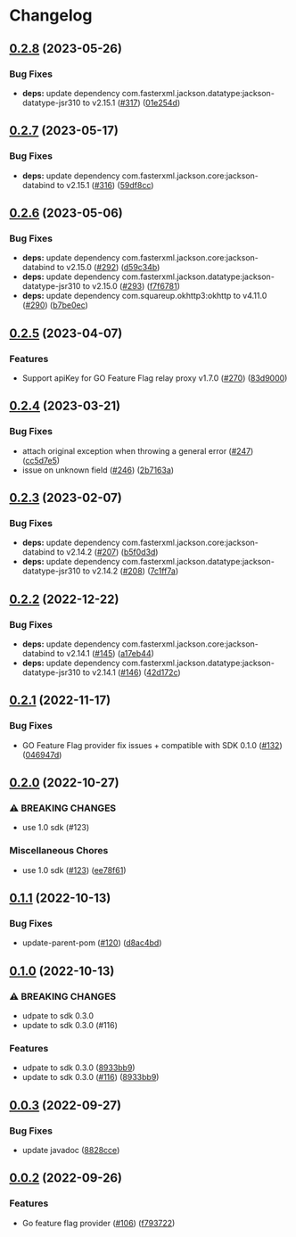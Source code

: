 # Changelog

## [0.2.8](https://github.com/open-feature/java-sdk-contrib/compare/dev.openfeature.contrib.providers.go-feature-flag-v0.2.7...dev.openfeature.contrib.providers.go-feature-flag-v0.2.8) (2023-05-26)


### Bug Fixes

* **deps:** update dependency com.fasterxml.jackson.datatype:jackson-datatype-jsr310 to v2.15.1 ([#317](https://github.com/open-feature/java-sdk-contrib/issues/317)) ([01e254d](https://github.com/open-feature/java-sdk-contrib/commit/01e254dbcda94143b195bf108ddce34118b9c914))

## [0.2.7](https://github.com/open-feature/java-sdk-contrib/compare/dev.openfeature.contrib.providers.go-feature-flag-v0.2.6...dev.openfeature.contrib.providers.go-feature-flag-v0.2.7) (2023-05-17)


### Bug Fixes

* **deps:** update dependency com.fasterxml.jackson.core:jackson-databind to v2.15.1 ([#316](https://github.com/open-feature/java-sdk-contrib/issues/316)) ([59df8cc](https://github.com/open-feature/java-sdk-contrib/commit/59df8ccc888080b3a332131a4c407b7e12cc1158))

## [0.2.6](https://github.com/open-feature/java-sdk-contrib/compare/dev.openfeature.contrib.providers.go-feature-flag-v0.2.5...dev.openfeature.contrib.providers.go-feature-flag-v0.2.6) (2023-05-06)


### Bug Fixes

* **deps:** update dependency com.fasterxml.jackson.core:jackson-databind to v2.15.0 ([#292](https://github.com/open-feature/java-sdk-contrib/issues/292)) ([d59c34b](https://github.com/open-feature/java-sdk-contrib/commit/d59c34bbee6f49580012c37802ded78d19f74db2))
* **deps:** update dependency com.fasterxml.jackson.datatype:jackson-datatype-jsr310 to v2.15.0 ([#293](https://github.com/open-feature/java-sdk-contrib/issues/293)) ([f7f6781](https://github.com/open-feature/java-sdk-contrib/commit/f7f67815a1bbeac836c0b8c04d510c51daf745ca))
* **deps:** update dependency com.squareup.okhttp3:okhttp to v4.11.0 ([#290](https://github.com/open-feature/java-sdk-contrib/issues/290)) ([b7be0ec](https://github.com/open-feature/java-sdk-contrib/commit/b7be0ec99be5cd645cf5b5033ad2b1093a45d63e))

## [0.2.5](https://github.com/open-feature/java-sdk-contrib/compare/dev.openfeature.contrib.providers.go-feature-flag-v0.2.4...dev.openfeature.contrib.providers.go-feature-flag-v0.2.5) (2023-04-07)


### Features

* Support apiKey for GO Feature Flag relay proxy v1.7.0 ([#270](https://github.com/open-feature/java-sdk-contrib/issues/270)) ([83d9000](https://github.com/open-feature/java-sdk-contrib/commit/83d9000497c3bcfc544c0a38e57c32a4ebe5e0bb))

## [0.2.4](https://github.com/open-feature/java-sdk-contrib/compare/dev.openfeature.contrib.providers.go-feature-flag-v0.2.3...dev.openfeature.contrib.providers.go-feature-flag-v0.2.4) (2023-03-21)


### Bug Fixes

* attach original exception when throwing a general error ([#247](https://github.com/open-feature/java-sdk-contrib/issues/247)) ([cc5d7e5](https://github.com/open-feature/java-sdk-contrib/commit/cc5d7e56b9aecba075fc1515e035e9fc77bb1c9f))
* issue on unknown field ([#246](https://github.com/open-feature/java-sdk-contrib/issues/246)) ([2b7163a](https://github.com/open-feature/java-sdk-contrib/commit/2b7163a3f1392251d7268efa5751156ba8c93694))

## [0.2.3](https://github.com/open-feature/java-sdk-contrib/compare/dev.openfeature.contrib.providers.go-feature-flag-v0.2.2...dev.openfeature.contrib.providers.go-feature-flag-v0.2.3) (2023-02-07)


### Bug Fixes

* **deps:** update dependency com.fasterxml.jackson.core:jackson-databind to v2.14.2 ([#207](https://github.com/open-feature/java-sdk-contrib/issues/207)) ([b5f0d3d](https://github.com/open-feature/java-sdk-contrib/commit/b5f0d3daa2a19a7b51648a6644eba9973f154be6))
* **deps:** update dependency com.fasterxml.jackson.datatype:jackson-datatype-jsr310 to v2.14.2 ([#208](https://github.com/open-feature/java-sdk-contrib/issues/208)) ([7c1ff7a](https://github.com/open-feature/java-sdk-contrib/commit/7c1ff7a731e7ce13126095e7d239709445929e5f))

## [0.2.2](https://github.com/open-feature/java-sdk-contrib/compare/dev.openfeature.contrib.providers.go-feature-flag-v0.2.1...dev.openfeature.contrib.providers.go-feature-flag-v0.2.2) (2022-12-22)


### Bug Fixes

* **deps:** update dependency com.fasterxml.jackson.core:jackson-databind to v2.14.1 ([#145](https://github.com/open-feature/java-sdk-contrib/issues/145)) ([a17eb44](https://github.com/open-feature/java-sdk-contrib/commit/a17eb44e2ccdd2eddd2be996ea2cc7141fc14e9a))
* **deps:** update dependency com.fasterxml.jackson.datatype:jackson-datatype-jsr310 to v2.14.1 ([#146](https://github.com/open-feature/java-sdk-contrib/issues/146)) ([42d172c](https://github.com/open-feature/java-sdk-contrib/commit/42d172c6539b82e75de61028683a35a6ae08ece9))

## [0.2.1](https://github.com/open-feature/java-sdk-contrib/compare/dev.openfeature.contrib.providers.go-feature-flag-v0.2.0...dev.openfeature.contrib.providers.go-feature-flag-v0.2.1) (2022-11-17)


### Bug Fixes

* GO Feature Flag provider fix issues + compatible with SDK 0.1.0 ([#132](https://github.com/open-feature/java-sdk-contrib/issues/132)) ([046947d](https://github.com/open-feature/java-sdk-contrib/commit/046947dc58fa717d0bfa6d5c516261fe79fd9e9e))

## [0.2.0](https://github.com/open-feature/java-sdk-contrib/compare/dev.openfeature.contrib.providers.go-feature-flag-v0.1.1...dev.openfeature.contrib.providers.go-feature-flag-v0.2.0) (2022-10-27)


### ⚠ BREAKING CHANGES

* use 1.0 sdk (#123)

### Miscellaneous Chores

* use 1.0 sdk ([#123](https://github.com/open-feature/java-sdk-contrib/issues/123)) ([ee78f61](https://github.com/open-feature/java-sdk-contrib/commit/ee78f610f669eff6f90ffc958e1be88ed203350f))

## [0.1.1](https://github.com/open-feature/java-sdk-contrib/compare/dev.openfeature.contrib.providers.go-feature-flag-v0.1.0...dev.openfeature.contrib.providers.go-feature-flag-v0.1.1) (2022-10-13)


### Bug Fixes

* update-parent-pom ([#120](https://github.com/open-feature/java-sdk-contrib/issues/120)) ([d8ac4bd](https://github.com/open-feature/java-sdk-contrib/commit/d8ac4bdba6b5d9efb98ea641d50337f0e3ba3139))

## [0.1.0](https://github.com/open-feature/java-sdk-contrib/compare/dev.openfeature.contrib.providers.go-feature-flag-v0.0.3...dev.openfeature.contrib.providers.go-feature-flag-v0.1.0) (2022-10-13)


### ⚠ BREAKING CHANGES

* udpate to sdk 0.3.0
* update to sdk 0.3.0 (#116)

### Features

* udpate to sdk 0.3.0 ([8933bb9](https://github.com/open-feature/java-sdk-contrib/commit/8933bb9b4521e44572b67e6784fd7ce6c541d7b8))
* update to sdk 0.3.0 ([#116](https://github.com/open-feature/java-sdk-contrib/issues/116)) ([8933bb9](https://github.com/open-feature/java-sdk-contrib/commit/8933bb9b4521e44572b67e6784fd7ce6c541d7b8))

## [0.0.3](https://github.com/open-feature/java-sdk-contrib/compare/dev.openfeature.contrib.providers.go-feature-flag-v0.0.2...dev.openfeature.contrib.providers.go-feature-flag-v0.0.3) (2022-09-27)


### Bug Fixes

* update javadoc ([8828cce](https://github.com/open-feature/java-sdk-contrib/commit/8828cceadf3571b25155dbd8d0d88589244ade2a))

## [0.0.2](https://github.com/open-feature/java-sdk-contrib/compare/dev.openfeature.contrib.providers.go-feature-flag-v0.0.1...dev.openfeature.contrib.providers.go-feature-flag-v0.0.2) (2022-09-26)


### Features

* Go feature flag provider ([#106](https://github.com/open-feature/java-sdk-contrib/issues/106)) ([f793722](https://github.com/open-feature/java-sdk-contrib/commit/f7937223d21ee97ebab2f42e79cb264d2b77ed4a))

